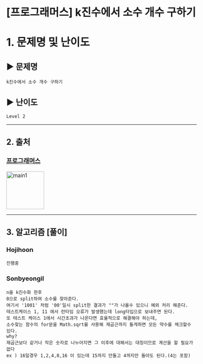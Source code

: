 [프로그래머스] k진수에서 소수 개수 구하기
======================
# 1. 문제명 및 난이도
## ▶ 문제명
	k진수에서 소수 개수 구하기

## ▶ 난이도
	Level 2

****
## 2. 출처
### [프로그래머스](https://programmers.co.kr/learn/courses/30/lessons/92335)
<img src="https://programmers.co.kr/assets/icons/apple-icon-6eafc2c4c58a21aef692d6e44ce99d41f999c71789f277317532d0a9c6db8976.png" width="100px" height="100px" title="px(픽셀) 크기 설정" alt="main1"></img><br/>
****
## 3. 알고리즘 [풀이]
### Hojihoon
    진행중

### Sonbyeongil
    n을 k진수화 한후
    0으로 split하여 소수를 찾아준다.
    여기서 '1001' 처럼 '00'일시 split한 결과가 ""가 나올수 있으니 예외 처리 해준다.
    테스트케이스 1, 11 에서 런타임 오류가 발생했는데 long타입으로 보내주면 된다.
    또 테스트 케이스 1에서 시간초과가 나온다면 효율적으로 해결해야 하는데,
    소수찾는 함수의 for문을 Math.sqrt를 사용해 제곱근까지 돌게하면 모든 약수를 체크할수 있다.
    why?
    제곱근보다 같거나 작은 숫자로 나누어지면 그 이후에 대해서는 대칭이므로 계산을 할 필요가 없다
    ex ) 16일경우 1,2,4,8,16 이 있는데 15까지 안돌고 4까지만 돌아도 된다.(4는 포함)